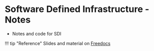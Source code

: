 # Software Defined Infrastructure - Notes
- Notes and code for SDI

!!! tip "Reference"
Slides and material on [Freedocs](https://freedocs.mi.hdm-stuttgart.de/sdi.html)

